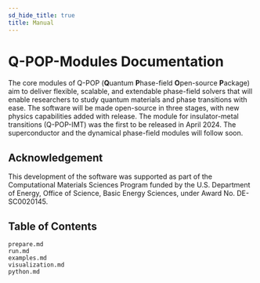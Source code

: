 ```yaml
---
sd_hide_title: true
title: Manual
---
```

# Q-POP-Modules Documentation
The core modules of Q-POP (**Q**uantum **P**hase-field **O**pen-source **P**ackage) aim to deliver flexible, scalable, and extendable phase-field solvers that will enable researchers to study quantum materials and phase transitions with ease. The software will be made open-source in three stages, with new physics capabilities added with release. The module for insulator-metal transitions (Q-POP-IMT) was the first to be released in April 2024. The superconductor and the dynamical phase-field modules will follow soon.

## Acknowledgement
This development of the software was supported as part of the Computational Materials Sciences Program funded by the U.S. Department of Energy, Office of Science, Basic Energy Sciences, under Award No. DE-SC0020145.

## Table of Contents

```{toctree}
prepare.md
run.md
examples.md
visualization.md
python.md
```
